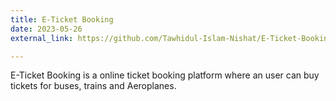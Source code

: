 ```yaml
---
title: E-Ticket Booking
date: 2023-05-26
external_link: https://github.com/Tawhidul-Islam-Nishat/E-Ticket-Booking

---
```


E-Ticket Booking is a online ticket booking platform where an user can buy tickets for buses, trains and Aeroplanes.

<!--more-->
